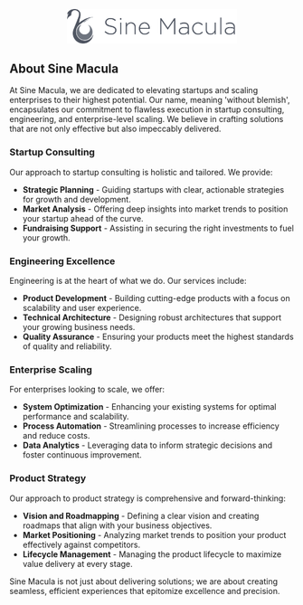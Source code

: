 <p align="center"><a href="https://sinemacula.co.uk" target="_blank"><img src="https://raw.githubusercontent.com/sinemacula/art/master/logo-type/5%20SVG/2%20RGB/1%20Full%20Color/logo-type-rgb-blue.svg" width="300"></a></p>

## About Sine Macula

At Sine Macula, we are dedicated to elevating startups and scaling enterprises to their highest potential. Our name,
meaning 'without blemish', encapsulates our commitment to flawless execution in startup consulting, engineering, and
enterprise-level scaling. We believe in crafting solutions that are not only effective but also impeccably delivered.

### Startup Consulting

Our approach to startup consulting is holistic and tailored. We provide:

- **Strategic Planning** - Guiding startups with clear, actionable strategies for growth and development.
- **Market Analysis** - Offering deep insights into market trends to position your startup ahead of the curve.
- **Fundraising Support** - Assisting in securing the right investments to fuel your growth.

### Engineering Excellence

Engineering is at the heart of what we do. Our services include:

- **Product Development** - Building cutting-edge products with a focus on scalability and user experience.
- **Technical Architecture** - Designing robust architectures that support your growing business needs.
- **Quality Assurance** - Ensuring your products meet the highest standards of quality and reliability.

### Enterprise Scaling

For enterprises looking to scale, we offer:

- **System Optimization** - Enhancing your existing systems for optimal performance and scalability.
- **Process Automation** - Streamlining processes to increase efficiency and reduce costs.
- **Data Analytics** - Leveraging data to inform strategic decisions and foster continuous improvement.

### Product Strategy

Our approach to product strategy is comprehensive and forward-thinking:

- **Vision and Roadmapping** - Defining a clear vision and creating roadmaps that align with your business objectives.
- **Market Positioning** - Analyzing market trends to position your product effectively against competitors.
- **Lifecycle Management** - Managing the product lifecycle to maximize value delivery at every stage.

Sine Macula is not just about delivering solutions; we are about creating seamless, efficient experiences that epitomize
excellence and precision.

